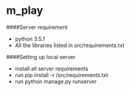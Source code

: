 # m_play

####Server requirement
- python 3.5.1
- All the libraries listed in src/requirements.txt

####Setting up local server
- install all server requirements
- run pip install -r /src/requirements.txt
- run python manage.py runserver